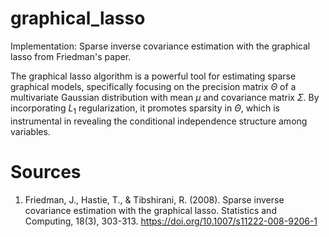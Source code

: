 # graphical_lasso

Implementation: Sparse inverse covariance estimation with the graphical lasso from Friedman's paper.

The graphical lasso algorithm is a powerful tool for estimating sparse graphical models, specifically focusing on the precision matrix $\Theta$ of a multivariate Gaussian distribution with mean $\mu$ and covariance matrix $\Sigma$. By incorporating $L_1$ regularization, it promotes sparsity in $\Theta$, which is instrumental in revealing the conditional independence structure among variables.

# Sources

1. Friedman, J., Hastie, T., & Tibshirani, R. (2008). Sparse inverse covariance estimation with the graphical lasso. Statistics and Computing, 18(3), 303-313. https://doi.org/10.1007/s11222-008-9206-1
